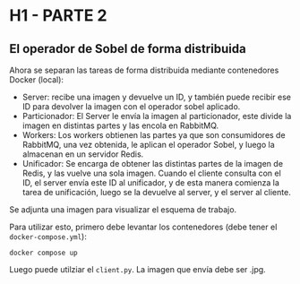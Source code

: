 # H1 - PARTE 2
## El operador de Sobel de forma distribuida

Ahora se separan las tareas de forma distribuida mediante contenedores Docker (local):
- Server: recibe una imagen y devuelve un ID, y también puede recibir ese ID para devolver la imagen con el operador sobel aplicado.
- Particionador: El Server le envía la imagen al particionador, este divide la imagen en distintas partes y las encola en RabbitMQ.
- Workers: Los workers obtienen las partes ya que son consumidores de RabbitMQ, una vez obtenida, le aplican el operador Sobel, y luego la almacenan en un servidor Redis.
- Unificador: Se encarga de obtener las distintas partes de la imagen de Redis, y las vuelve una sola imagen. Cuando el cliente consulta con el ID, el server envía este ID al unificador, y de esta manera comienza la tarea de unificación, luego se la devuelve al server, y el server al cliente.

Se adjunta una imagen para visualizar el esquema de trabajo.


Para utilizar esto, primero debe levantar los contenedores (debe tener el ```docker-compose.yml```):
```
docker compose up
```
Luego puede utilziar el ```client.py```. La imagen que envía debe ser .jpg.